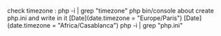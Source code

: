 check timezone :  php -i | grep "timezone"
php bin/console about
create  php.ini and write in it [Date](date.timezone = "Europe/Paris")
                                [Date](date.timezone = "Africa/Casablanca")
php -i | grep "php.ini"

